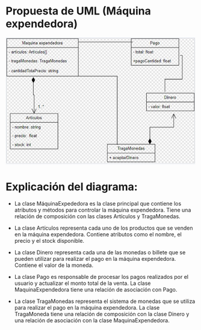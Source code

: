 # Propuesta de UML (Máquina expendedora)

![alt text](https://github.com/JorgeLCA1/ProgOO/blob/main/img/maq.jpg "Máquina Expendedora")

# Explicación del diagrama:


- La clase MáquinaExpededora es la clase principal que contiene los atributos y métodos para controlar la máquina expendedora. Tiene una relación de composición con las clases Artículos y TragaMonedas.

- La clase Artículos representa cada uno de los productos que se venden en la máquina expendedora. Contiene atributos como el nombre, el precio y el stock disponible.

- La clase Dinero representa cada una de las monedas o billete que se pueden utilizar para realizar el pago en la máquina expendedora. Contiene el valor de la moneda.

- La clase Pago es responsable de procesar los pagos realizados por el usuario y actualizar el monto total de la venta. La clase MaquinaExpendedora tiene una relación de asociación con Pago.

- La clase TragaMonedas representa el sistema de monedas que se utiliza para realizar el pago en la máquina expendedora. La clase TragaMoneda tiene una relación de composición con la clase Dinero y una relación de asociación con la clase MaquinaExpendedora.